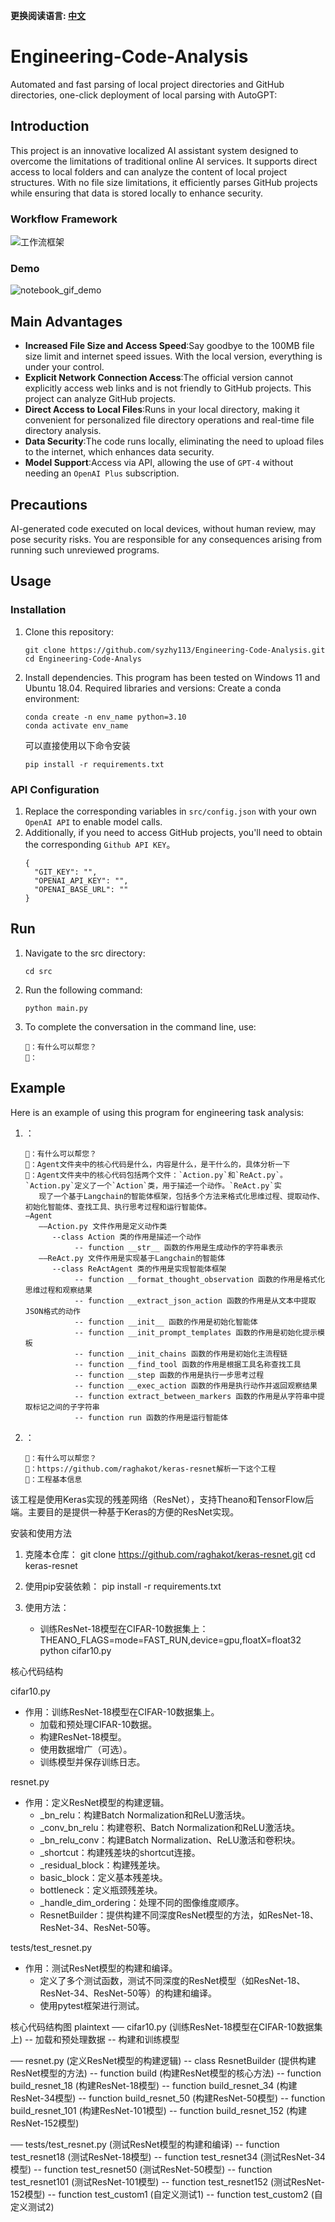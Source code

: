 **更换阅读语言: [中文](README_CN.md)**

# Engineering-Code-Analysis
Automated and fast parsing of local project directories and GitHub directories, one-click deployment of local parsing with AutoGPT:

## Introduction

This project is an innovative localized AI assistant system designed to overcome the limitations of traditional online AI services. It supports direct access to local folders and can analyze the content of local project structures. With no file size limitations, it efficiently parses GitHub projects while ensuring that data is stored locally to enhance security.

### Workflow Framework
![工作流框架](image/image.png)

### Demo
![notebook_gif_demo](image/1.gif)

## Main Advantages

- **Increased File Size and Access Speed**:Say goodbye to the 100MB file size limit and internet speed issues. With the local version, everything is under your control.
- **Explicit Network Connection Access**:The official version cannot explicitly access web links and is not friendly to GitHub projects. This project can analyze GitHub projects.
- **Direct Access to Local Files**:Runs in your local directory, making it convenient for personalized file directory operations and real-time file directory analysis.
-  **Data Security**:The code runs locally, eliminating the need to upload files to the internet, which enhances data security.
-  **Model Support**:Access via API, allowing the use of ```GPT-4``` without needing an ```OpenAI Plus``` subscription.

## Precautions
AI-generated code executed on local devices, without human review, may pose security risks. You are responsible for any consequences arising from running such unreviewed programs.

## Usage

### Installation

1. Clone this repository:
   ```shell
   git clone https://github.com/syzhy113/Engineering-Code-Analysis.git
   cd Engineering-Code-Analys
   ```

2. Install dependencies. This program has been tested on Windows 11 and Ubuntu 18.04. Required libraries and versions:
   Create a conda environment:
      ```shell
   conda create -n env_name python=3.10
   conda activate env_name
   ```
   可以直接使用以下命令安装
   ```shell
   pip install -r requirements.txt
   ```

### API Configuration
1. Replace the corresponding variables in ```src/config.json``` with your own ```OpenAI API``` to enable model calls.<br>
2. Additionally, if you need to access GitHub projects, you'll need to obtain the corresponding ```Github API KEY```。
   ```shell
   {
     "GIT_KEY": "",
     "OPENAI_API_KEY": "",
     "OPENAI_BASE_URL": ""
   }
   ```

## Run

1. Navigate to the src directory:
   ```shell
   cd src
   ```

2. Run the following command:
   ```shell
   python main.py
   ```

3. To complete the conversation in the command line, use:
   ```shell
   🤖：有什么可以帮您？
   👨：
   ```


## Example

Here is an example of using this program for engineering task analysis:

1. ：
   ```shell
   🤖：有什么可以帮您？
   👨：Agent文件夹中的核心代码是什么，内容是什么，是干什么的，具体分析一下
   🤖：Agent文件夹中的核心代码包括两个文件：`Action.py`和`ReAct.py`。`Action.py`定义了一个`Action`类，用于描述一个动作。`ReAct.py`实
      现了一个基于Langchain的智能体框架，包括多个方法来格式化思维过程、提取动作、初始化智能体、查找工具、执行思考过程和运行智能体。
   —Agent
      ——Action.py 文件作用是定义动作类
         --class Action 类的作用是描述一个动作
              -- function __str__ 函数的作用是生成动作的字符串表示
      ——ReAct.py 文件作用是实现基于Langchain的智能体
         --class ReActAgent 类的作用是实现智能体框架
              -- function __format_thought_observation 函数的作用是格式化思维过程和观察结果
              -- function __extract_json_action 函数的作用是从文本中提取JSON格式的动作
              -- function __init__ 函数的作用是初始化智能体
              -- function __init_prompt_templates 函数的作用是初始化提示模板
              -- function __init_chains 函数的作用是初始化主流程链
              -- function __find_tool 函数的作用是根据工具名称查找工具
              -- function __step 函数的作用是执行一步思考过程
              -- function __exec_action 函数的作用是执行动作并返回观察结果
              -- function extract_between_markers 函数的作用是从字符串中提取标记之间的子字符串
              -- function run 函数的作用是运行智能体
      ```
2. ：
   ```shell
   🤖：有什么可以帮您？
   👨：https://github.com/raghakot/keras-resnet解析一下这个工程
   🤖：工程基本信息
该工程是使用Keras实现的残差网络（ResNet），支持Theano和TensorFlow后端。主要目的是提供一种基于Keras的方便的ResNet实现。

安装和使用方法
1. 克隆本仓库：
   git clone https://github.com/raghakot/keras-resnet.git
   cd keras-resnet

2. 使用pip安装依赖：
   pip install -r requirements.txt

3. 使用方法：
   - 训练ResNet-18模型在CIFAR-10数据集上：
     THEANO_FLAGS=mode=FAST_RUN,device=gpu,floatX=float32 python cifar10.py

核心代码结构

cifar10.py
- 作用：训练ResNet-18模型在CIFAR-10数据集上。
  - 加载和预处理CIFAR-10数据。
  - 构建ResNet-18模型。
  - 使用数据增广（可选）。
  - 训练模型并保存训练日志。

resnet.py
- 作用：定义ResNet模型的构建逻辑。
  - _bn_relu：构建Batch Normalization和ReLU激活块。
  - _conv_bn_relu：构建卷积、Batch Normalization和ReLU激活块。
  - _bn_relu_conv：构建Batch Normalization、ReLU激活和卷积块。
  - _shortcut：构建残差块的shortcut连接。
  - _residual_block：构建残差块。
  - basic_block：定义基本残差块。
  - bottleneck：定义瓶颈残差块。
  - _handle_dim_ordering：处理不同的图像维度顺序。
  - ResnetBuilder：提供构建不同深度ResNet模型的方法，如ResNet-18、ResNet-34、ResNet-50等。

tests/test_resnet.py
- 作用：测试ResNet模型的构建和编译。
  - 定义了多个测试函数，测试不同深度的ResNet模型（如ResNet-18、ResNet-34、ResNet-50等）的构建和编译。
  - 使用pytest框架进行测试。

核心代码结构图
plaintext
── cifar10.py (训练ResNet-18模型在CIFAR-10数据集上)
    -- 加载和预处理数据
    -- 构建和训练模型

── resnet.py (定义ResNet模型的构建逻辑)
    -- class ResnetBuilder (提供构建ResNet模型的方法)
        -- function build (构建ResNet模型的核心方法)
        -- function build_resnet_18 (构建ResNet-18模型)
        -- function build_resnet_34 (构建ResNet-34模型)
        -- function build_resnet_50 (构建ResNet-50模型)
        -- function build_resnet_101 (构建ResNet-101模型)
        -- function build_resnet_152 (构建ResNet-152模型)

── tests/test_resnet.py (测试ResNet模型的构建和编译)
    -- function test_resnet18 (测试ResNet-18模型)
    -- function test_resnet34 (测试ResNet-34模型)
    -- function test_resnet50 (测试ResNet-50模型)
    -- function test_resnet101 (测试ResNet-101模型)
    -- function test_resnet152 (测试ResNet-152模型)
    -- function test_custom1 (自定义测试1)
    -- function test_custom2 (自定义测试2)



